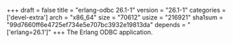 +++
draft = false
title = "erlang-odbc 26.1-1"
version = "26.1-1"
categories = ['devel-extra']
arch = "x86_64"
size = "70612"
usize = "216921"
sha1sum = "99d7660ff6e4725ef734e5e707bc3932e19813da"
depends = "['erlang=26.1']"
+++
The Erlang ODBC application.
